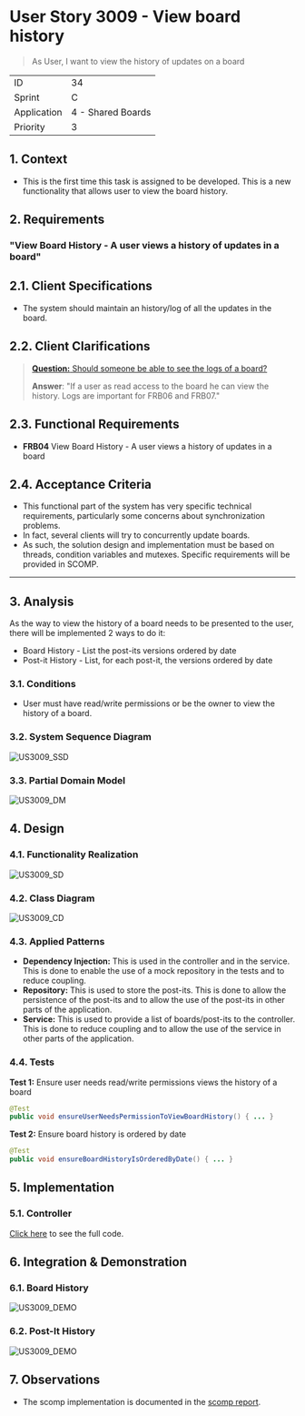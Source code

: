 # User Story 3009 - View board history

> As User, I want to view the history of updates on a board

|             |                   |
| ----------- | ----------------- |
| ID          | 34                |
| Sprint      | C                 |
| Application | 4 - Shared Boards |
| Priority    | 3                 |

## 1. Context

- This is the first time this task is assigned to be developed. This is a new functionality that allows user to view the board history.

## 2. Requirements

### "View Board History - A user views a history of updates in a board"

## 2.1. Client Specifications

- The system should maintain an history/log of all the updates in the board.

## 2.2. Client Clarifications

> [**Question:** Should someone be able to see the logs of a board?](https://moodle.isep.ipp.pt/mod/forum/discuss.php?d=22229)
>
> **Answer**: "If a user as read access to the board he can view the history. Logs are important for FRB06 and FRB07."

## 2.3. Functional Requirements

- **FRB04** View Board History - A user views a history of updates in a board

## 2.4. Acceptance Criteria

- This functional part of the system has very specific technical requirements, particularly some concerns about synchronization problems.
- In fact, several clients will try to concurrently update boards.
- As such, the solution design and implementation must be based on threads, condition variables and mutexes. Specific requirements will be provided in SCOMP.

---

## 3. Analysis

As the way to view the history of a board needs to be presented to the user, there will be implemented 2 ways to do it:

- Board History - List the post-its versions ordered by date
- Post-it History - List, for each post-it, the versions ordered by date

### 3.1. Conditions

- User must have read/write permissions or be the owner to view the history of a board.

### 3.2. System Sequence Diagram

![US3009_SSD](out/US3009_SSD.svg)

### 3.3. Partial Domain Model

![US3009_DM](out/US3009_DM.svg)

## 4. Design

### 4.1. Functionality Realization

![US3009_SD](out/US3009_SD.svg)

### 4.2. Class Diagram

![US3009_CD](out/US3009_CD.svg)

### 4.3. Applied Patterns

- **Dependency Injection:** This is used in the controller and in the service. This is done to enable the use of a mock repository in the tests and to reduce coupling.
- **Repository:** This is used to store the post-its. This is done to allow the persistence of the post-its and to allow the use of the post-its in other parts of the application.
- **Service:** This is used to provide a list of boards/post-its to the controller. This is done to reduce coupling and to allow the use of the service in other parts of the application.

### 4.4. Tests

**Test 1:** Ensure user needs read/write permissions views the history of a board

```java
@Test
public void ensureUserNeedsPermissionToViewBoardHistory() { ... }
```

**Test 2:** Ensure board history is ordered by date

```java
@Test
public void ensureBoardHistoryIsOrderedByDate() { ... }
```

## 5. Implementation

### 5.1. Controller

[Click here](/ecourse.core/src/main/java/eapli/ecourse/boardmanagement/application/ViewBoardHistoryController.java) to see the full code.

## 6. Integration & Demonstration

### 6.1. Board History

![US3009_DEMO](US3009_DEMO1.png)

### 6.2. Post-It History

![US3009_DEMO](US3009_DEMO2.png)

## 7. Observations

- The scomp implementation is documented in the [scomp report](/docs/scomp-concurrency.md).
